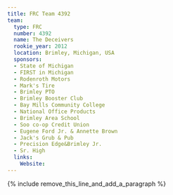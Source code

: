 ```yaml
---
title: FRC Team 4392
team:
  type: FRC
  number: 4392
  name: The Deceivers
  rookie_year: 2012
  location: Brimley, Michigan, USA
  sponsors:
  - State of Michigan
  - FIRST in Michigan
  - Rodenroth Motors
  - Mark's Tire
  - Brimley PTO
  - Brimley Booster Club
  - Bay Mills Community College
  - National Office Products
  - Brimley Area School
  - Soo co-op Credit Union
  - Eugene Ford Jr. & Annette Brown
  - Jack's Grub & Pub
  - Precision Edge&Brimley Jr.
  - Sr. High
  links:
    Website:
---
```


{% include remove_this_line_and_add_a_paragraph %}
